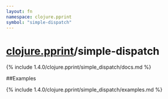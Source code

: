 ```yaml
---
layout: fn
namespace: clojure.pprint
symbol: "simple-dispatch"
---
```


# [clojure.pprint](../)/simple-dispatch

{% include 1.4.0/clojure.pprint/simple_dispatch/docs.md %}

##Examples

{% include 1.4.0/clojure.pprint/simple_dispatch/examples.md %}

